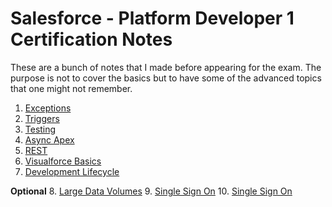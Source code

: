 # Salesforce - Platform Developer 1 Certification Notes

These are a bunch of notes that I made before appearing for the exam. The purpose is not to cover the basics but to have some of the advanced topics that one might not remember.

1. [Exceptions](https://github.com/patnaikshekhar/Salesforce-Platform-Developer-1-Exam-Notes/blob/master/exceptions.md)
2. [Triggers](https://github.com/patnaikshekhar/Salesforce-Platform-Developer-1-Exam-Notes/blob/master/triggers.md)
3. [Testing](https://github.com/patnaikshekhar/Salesforce-Platform-Developer-1-Exam-Notes/blob/master/testing.md)
4. [Async Apex](https://github.com/patnaikshekhar/Salesforce-Platform-Developer-1-Exam-Notes/blob/master/async.md)
5. [REST](https://github.com/patnaikshekhar/Salesforce-Platform-Developer-1-Exam-Notes/blob/master/rest.md)
6. [Visualforce Basics](https://github.com/patnaikshekhar/Salesforce-Platform-Developer-1-Exam-Notes/blob/master/vf_basics.md)
7. [Development Lifecycle](https://github.com/patnaikshekhar/Salesforce-Platform-Developer-1-Exam-Notes/blob/master/lifecycle.md)

**Optional**
8. [Large Data Volumes](https://github.com/patnaikshekhar/Salesforce-Platform-Developer-1-Exam-Notes/blob/master/ldv.md)
9. [Single Sign On](https://github.com/patnaikshekhar/Salesforce-Platform-Developer-1-Exam-Notes/blob/master/sso.md)
10. [Single Sign On](https://github.com/patnaikshekhar/Salesforce-Platform-Developer-1-Exam-Notes/blob/master/integration.md)